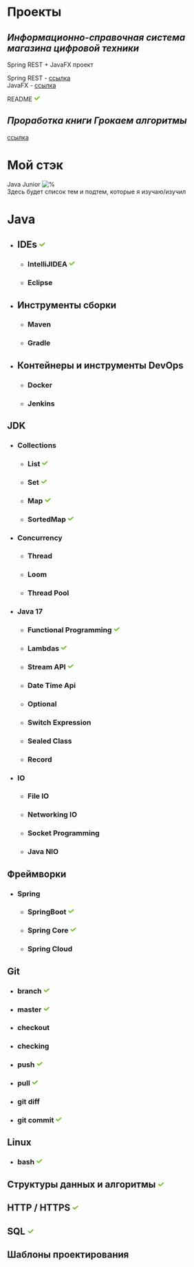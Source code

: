 # Проекты
## *Информационно-справочная система магазина цифровой техники*
Spring REST + JavaFX проект   

Spring REST - [ссылка](https://github.com/parazit1k/Java/tree/main/OldCode/CursWork/kursworkfinal/src/main/java/com/parazitik/kursworkfinal)  
JavaFX - [ссылка](https://github.com/parazit1k/Java/tree/main/OldCode/CursWork/client_JavaFX/src/client)

README ![done](done.png)

## *Проработка книги Грокаем алгоритмы*

[ссылка](https://github.com/parazit1k/GrokkingAlgorithms/tree/master/src/main/java/org/PARAZITIK)

# Мой стэк
Java Junior ![%](https://progress-bar.dev/65)  
Здесь будет список тем и подтем, которые я изучаю/изучил  

# Java

+ ## IDEs ![done](done.png)
  + ### IntelliJIDEA ![done](done.png)
  + ### Eclipse

+ ## Инструменты сборки
  + ### Maven
  + ### Gradle

+ ## Контейнеры и инструменты DevOps
  + ### Docker
  + ### Jenkins

## JDK
  + ### Collections
    + ### List ![done](done.png)
    + ### Set ![done](done.png)
    + ### Map ![done](done.png)
    + ### SortedMap ![done](done.png)
  + ### Concurrency
    + ### Thread 
    + ### Loom
    + ### Thread Pool
  + ### Java 17
    + ### Functional Programming ![done](done.png)
    + ### Lambdas ![done](done.png)
    + ### Stream API ![done](done.png)
    + ### Date Time Api
    + ### Optional
    + ### Switch Expression
    + ### Sealed Class
    + ### Record
  + ### IO
    + ### File IO
    + ### Networking IO
    + ### Socket Programming
    + ### Java NIO
  
  
## Фреймворки
+ ### Spring
  + ### SpringBoot ![done](done.png)
  + ### Spring Core ![done](done.png)
  + ### Spring Cloud

## Git
+ ### branch ![done](done.png)
+ ### master ![done](done.png)
+ ### checkout
+ ### checking
+ ### push ![done](done.png)
+ ### pull ![done](done.png)
+ ### git diff
+ ### git commit ![done](done.png)

## Linux
+ ### bash ![done](done.png)

## Структуры данных и алгоритмы ![done](done.png)

## HTTP / HTTPS ![done](done.png)

## SQL ![done](done.png)

## Шаблоны проектирования
